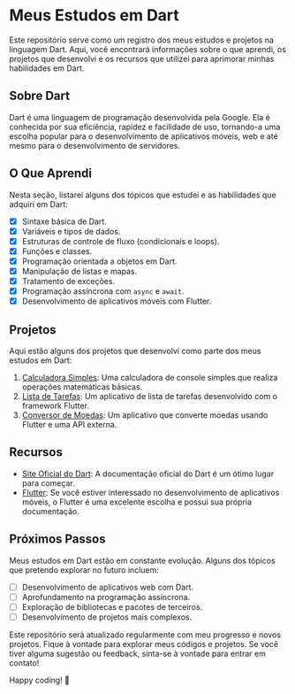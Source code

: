 # Meus Estudos em Dart

Este repositório serve como um registro dos meus estudos e projetos na linguagem Dart. Aqui, você encontrará informações sobre o que aprendi, os projetos que desenvolvi e os recursos que utilizei para aprimorar minhas habilidades em Dart.

## Sobre Dart

Dart é uma linguagem de programação desenvolvida pela Google. Ela é conhecida por sua eficiência, rapidez e facilidade de uso, tornando-a uma escolha popular para o desenvolvimento de aplicativos móveis, web e até mesmo para o desenvolvimento de servidores.

## O Que Aprendi

Nesta seção, listarei alguns dos tópicos que estudei e as habilidades que adquiri em Dart:

- [X] Sintaxe básica de Dart.
- [X] Variáveis e tipos de dados.
- [X] Estruturas de controle de fluxo (condicionais e loops).
- [X] Funções e classes.
- [X] Programação orientada a objetos em Dart.
- [X] Manipulação de listas e mapas.
- [X] Tratamento de exceções.
- [X] Programação assíncrona com `async` e `await`.
- [X] Desenvolvimento de aplicativos móveis com Flutter.

## Projetos

Aqui estão alguns dos projetos que desenvolvi como parte dos meus estudos em Dart:

1. [Calculadora Simples](/calculadora-dart): Uma calculadora de console simples que realiza operações matemáticas básicas.
2. [Lista de Tarefas](/lista-de-tarefas-flutter): Um aplicativo de lista de tarefas desenvolvido com o framework Flutter.
3. [Conversor de Moedas](/conversor-de-moedas-flutter): Um aplicativo que converte moedas usando Flutter e uma API externa.

## Recursos

- [Site Oficial do Dart](https://dart.dev/): A documentação oficial do Dart é um ótimo lugar para começar.
- [Flutter](https://flutter.dev/): Se você estiver interessado no desenvolvimento de aplicativos móveis, o Flutter é uma excelente escolha e possui sua própria documentação.

## Próximos Passos

Meus estudos em Dart estão em constante evolução. Alguns dos tópicos que pretendo explorar no futuro incluem:

- [ ] Desenvolvimento de aplicativos web com Dart.
- [ ] Aprofundamento na programação assíncrona.
- [ ] Exploração de bibliotecas e pacotes de terceiros.
- [ ] Desenvolvimento de projetos mais complexos.

Este repositório será atualizado regularmente com meu progresso e novos projetos. Fique à vontade para explorar meus códigos e projetos. Se você tiver alguma sugestão ou feedback, sinta-se à vontade para entrar em contato!

Happy coding! 🚀
